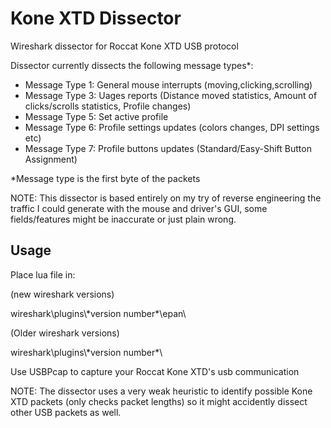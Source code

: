 # Kone XTD Dissector
Wireshark dissector for Roccat Kone XTD USB protocol

Dissector currently dissects the following message types*:
* Message Type 1: General mouse interrupts (moving,clicking,scrolling)
* Message Type 3: Uages reports (Distance moved statistics, Amount of clicks/scrolls statistics, Profile changes)
* Message Type 5: Set active profile
* Message Type 6: Profile settings updates (colors changes, DPI settings etc)
* Message Type 7: Profile buttons updates (Standard/Easy-Shift Button Assignment)

*Message type is the first byte of the packets

NOTE: This dissector is based entirely on my try of reverse engineering the traffic I could generate
with the mouse and driver's GUI, some fields/features might be inaccurate or just plain wrong.


## Usage
Place lua file in:

(new wireshark versions)

wireshark\\plugins\\\*version number\*\epan\

(Older wireshark versions)

wireshark\\plugins\\\*version number\*\

Use USBPcap to capture your Roccat Kone XTD's usb communication

NOTE: The dissector uses a very weak heuristic to identify possible Kone XTD packets (only checks packet lengths)
so it might accidently dissect other USB packets as well.
